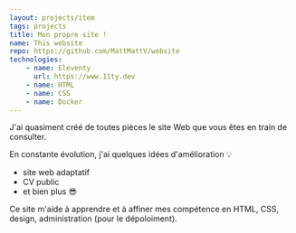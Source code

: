 ```yaml
---
layout: projects/item
tags: projects
title: Mon propre site !
name: This website
repo: https://github.com/MattMattV/website
technologies:
    - name: Eleventy
      url: https://www.11ty.dev
    - name: HTML
    - name: CSS
    - name: Docker
---
```

J'ai quasiment créé de toutes pièces le site Web que vous êtes en train de consulter.

En constante évolution, j'ai quelques idées d'amélioration 💡

- site web adaptatif
- CV public
- et bien plus 😎

Ce site m'aide à apprendre et à affiner mes compétence en HTML, CSS, design, administration (pour le dépoloiment).